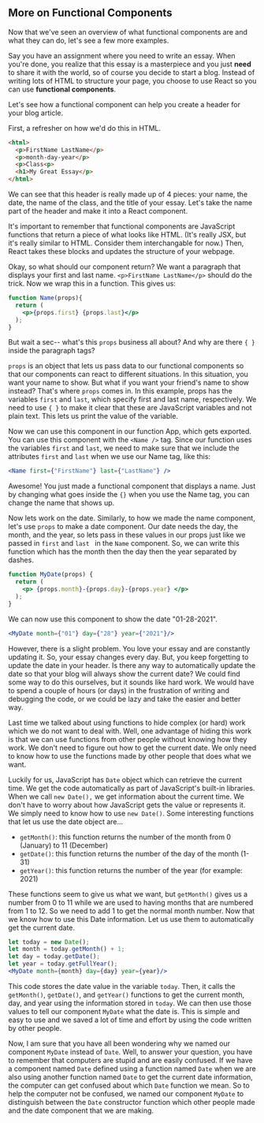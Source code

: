 ## More on Functional Components ##

Now that we've seen an overview of what functional components are and what they can do, let's see a few more examples.

Say you have an assignment where you need to write an essay. When you're done, you realize that this essay is a masterpiece and you just <b>need</b> to share it with the world, so of course you decide to start a blog. Instead of writing lots of HTML to structure your page, you choose to use React so you can use <strong>functional components</strong>.

Let's see how a functional component can help you create a header for your blog article.

First, a refresher on how we'd do this in HTML.
```html
<html>
  <p>FirstName LastName</p>
  <p>month-day-year</p>
  <p>Class<p>
  <h1>My Great Essay</p>
</html>
```
We can see that this header is really made up of 4 pieces: your name, the date, the name of the class, and the title of your essay. Let's take the name part of the header and make it into a React component.

It's important to remember that functional components are JavaScript functions that return a piece of what looks like HTML. (It's really JSX, but it's really similar to HTML. Consider them interchangable for now.) Then, React takes these blocks and updates the structure of your webpage.

Okay, so what should our component return? We want a paragraph that displays your first and last name. `<p>FirstName LastName</p>` should do the trick. Now we wrap this in a function. This gives us:

```jsx
function Name(props){
  return (
    <p>{props.first} {props.last}</p>
  );
}
```
But wait a sec-- what's this `props` business all about? And why are there `{ }` inside the paragraph tags?

`props` is an object that lets us pass data to our functional components so that our components can react to different situations. In this situation, you want your name to show. But what if you want your friend's name to show instead? That's where `props` comes in. In this example, props has the variables `first` and `last`, which specify first and last name, respectively. We need to use `{ }` to make it clear that these are JavaScript variables and not plain text. This lets us print the value of the variable.

Now we can use this component in our function App, which gets exported. You can use this component with the `<Name />` tag. Since our function uses the variables `first` and `last`, we need to make sure that we include the attributes `first` and `last` when we use our Name tag, like this:

```jsx
<Name first={"FirstName"} last={"LastName"} />
```

Awesome! You just made a functional component that displays a name. Just by changing what goes inside the `{}` when you use the Name tag, you can change the name that shows up.

Now lets work on the date. Similarly, to how we made the name component, let's use `props` to make a date component. Our date needs the day, the month, and the year, so lets pass in these values in our props just like we passed in `first` and `last ` in the `Name` component. So, we can write this function which has the month then the day then the year separated by dashes.

```jsx
function MyDate(props) {
  return (
    <p> {props.month}-{props.day}-{props.year} </p>
  );
}
```

We can now use this component to show the date "01-28-2021".

```jsx
<MyDate month={"01"} day={"28"} year={"2021"}/>
```

However, there is a slight problem. You love your essay and are constantly updating it. So, your essay changes every day. But, you keep forgetting to update the date in your header. Is there any way to automatically update the date so that your blog will always show the current date? We could find some way to do this ourselves, but it sounds like hard work. We would have to spend a couple of hours (or days) in the frustration of writing and debugging the code, or we could be lazy and take the easier and better way.

Last time we talked about using functions to hide complex (or hard) work which we do not want to deal with. Well, one advantage of hiding this work is that we can use functions from other people without knowing how they work. We don't need to figure out how to get the current date. We only need to know how to use the functions made by other people that does what we want.

Luckily for us, JavaScript has `Date` object which can retrieve the current time. We get the code automatically as part of JavaScript's built-in libraries. When we call `new Date(),` we get information about the current time. We don't have to worry about how JavaScript gets the value or represents it. We simply need to know how to use `new Date()`. Some interesting functions that let us use the date object are...

* `getMonth()`: this function returns the number of the month from 0 (January) to 11 (December)
* `getDate()`: this function returns the number of the day of the month (1-31)
* `getYear()`: this function returns the number of the year (for example: 2021)

These functions seem to give us what we want, but `getMonth()` gives us a number from 0 to 11 while we are used to having months that are numbered from 1 to 12. So we need to add 1 to get the normal month number. Now that we know how to use this Date information. Let us use them to automatically get the current date.

```jsx
let today = new Date();
let month = today.getMonth() + 1;
let day = today.getDate();
let year = today.getFullYear();
<MyDate month={month} day={day} year={year}/>
```

This code stores the date value in the variable `today`. Then, it calls the `getMonth()`, `getDate()`, and `getYear()` functions to get the current month, day, and year using the information stored in `today`. We can then use those values to tell our component `MyDate` what the date is. This is simple and easy to use and we saved a lot of time and effort by using the code written by other people.

Now, I am sure that you have all been wondering why we named our component `MyDate` instead of `Date`. Well, to answer your question, you have to remember that computers are stupid and are easily confused. If we have a component named `Date` defined using a function named `Date` when we are also using another function named `Date` to get the current date information, the computer can get confused about which `Date` function we mean. So to help the computer not be confused, we named our component `MyDate` to distinguish between the `Date` constructor function which other people made and the date component that we are making.
